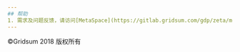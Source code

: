 ```yaml
---
## 帮助
1. 需求及问题反馈，请访问[MetaSpace](https://gitlab.gridsum.com/gdp/zeta/metaspace/issues)
---
```

©Gridsum 2018 版权所有